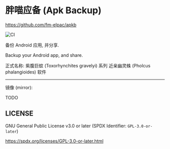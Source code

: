 # 胖喵应备 (Apk Backup)

<https://github.com/fm-elpac/apkb>

![CI](https://github.com/fm-elpac/apkb/actions/workflows/ci.yml/badge.svg)

备份 Android 应用, 并分享.

Backup your Android app, and share.

正式名称: 紫腹巨蚊 (Toxorhynchites gravelyi) 系列 近亲幽灵蛛 (Pholcus
phalangioides) 软件

---

镜像 (mirror):

TODO

## LICENSE

GNU General Public License v3.0 or later (SPDX Identifier: `GPL-3.0-or-later`)

<https://spdx.org/licenses/GPL-3.0-or-later.html>
